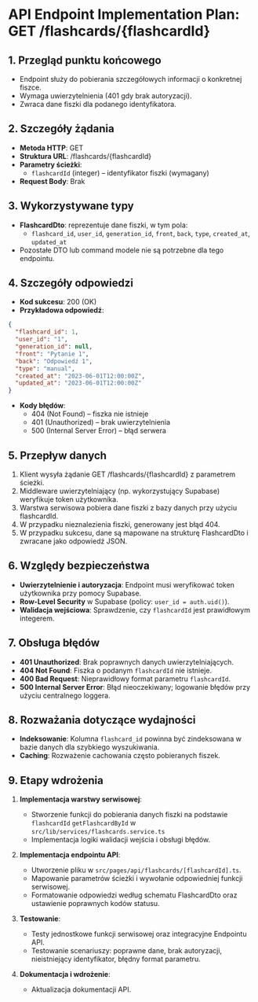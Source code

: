# API Endpoint Implementation Plan: GET /flashcards/{flashcardId}

## 1. Przegląd punktu końcowego

- Endpoint służy do pobierania szczegółowych informacji o konkretnej fiszce.
- Wymaga uwierzytelnienia (401 gdy brak autoryzacji).
- Zwraca dane fiszki dla podanego identyfikatora.

## 2. Szczegóły żądania

- **Metoda HTTP**: GET
- **Struktura URL**: /flashcards/{flashcardId}
- **Parametry ścieżki**:
  - `flashcardId` (integer) – identyfikator fiszki (wymagany)
- **Request Body**: Brak

## 3. Wykorzystywane typy

- **FlashcardDto**: reprezentuje dane fiszki, w tym pola:
  - `flashcard_id`, `user_id`, `generation_id`, `front`, `back`, `type`, `created_at`, `updated_at`
- Pozostałe DTO lub command modele nie są potrzebne dla tego endpointu.

## 4. Szczegóły odpowiedzi

- **Kod sukcesu**: 200 (OK)
- **Przykładowa odpowiedź**:

```json
{
  "flashcard_id": 1,
  "user_id": "1",
  "generation_id": null,
  "front": "Pytanie 1",
  "back": "Odpowiedź 1",
  "type": "manual",
  "created_at": "2023-06-01T12:00:00Z",
  "updated_at": "2023-06-01T12:00:00Z"
}
```

- **Kody błędów**:
  - 404 (Not Found) – fiszka nie istnieje
  - 401 (Unauthorized) – brak uwierzytelnienia
  - 500 (Internal Server Error) – błąd serwera

## 5. Przepływ danych

1. Klient wysyła żądanie GET /flashcards/{flashcardId} z parametrem ścieżki.
2. Middleware uwierzytelniający (np. wykorzystujący Supabase) weryfikuje token użytkownika.
3. Warstwa serwisowa pobiera dane fiszki z bazy danych przy użyciu flashcardId.
4. W przypadku nieznalezienia fiszki, generowany jest błąd 404.
5. W przypadku sukcesu, dane są mapowane na strukturę FlashcardDto i zwracane jako odpowiedź JSON.

## 6. Względy bezpieczeństwa

- **Uwierzytelnienie i autoryzacja**: Endpoint musi weryfikować token użytkownika przy pomocy Supabase.
- **Row-Level Security** w Supabase (policy: `user_id = auth.uid()`).
- **Walidacja wejściowa**: Sprawdzenie, czy `flashcardId` jest prawidłowym integerem.

## 7. Obsługa błędów

- **401 Unauthorized**: Brak poprawnych danych uwierzytelniających.
- **404 Not Found**: Fiszka o podanym `flashcardId` nie istnieje.
- **400 Bad Request**: Nieprawidłowy format parametru `flashcardId`.
- **500 Internal Server Error**: Błąd nieoczekiwany; logowanie błędów przy użyciu centralnego loggera.

## 8. Rozważania dotyczące wydajności

- **Indeksowanie**: Kolumna `flashcard_id` powinna być zindeksowana w bazie danych dla szybkiego wyszukiwania.
- **Caching**: Rozważenie cachowania często pobieranych fiszek.

## 9. Etapy wdrożenia

1. **Implementacja warstwy serwisowej**:

   - Stworzenie funkcji do pobierania danych fiszki na podstawie `flashcardId` `getFlashcardById` w `src/lib/services/flashcards.service.ts`
   - Implementacja logiki walidacji wejścia i obsługi błędów.

2. **Implementacja endpointu API**:

   - Utworzenie pliku w `src/pages/api/flashcards/[flashcardId].ts`.
   - Mapowanie parametrów ścieżki i wywołanie odpowiedniej funkcji serwisowej.
   - Formatowanie odpowiedzi według schematu FlashcardDto oraz ustawienie poprawnych kodów statusu.

3. **Testowanie**:

   - Testy jednostkowe funkcji serwisowej oraz integracyjne Endpointu API.
   - Testowanie scenariuszy: poprawne dane, brak autoryzacji, nieistniejący identyfikator, błędny format parametru.

4. **Dokumentacja i wdrożenie**:
   - Aktualizacja dokumentacji API.
